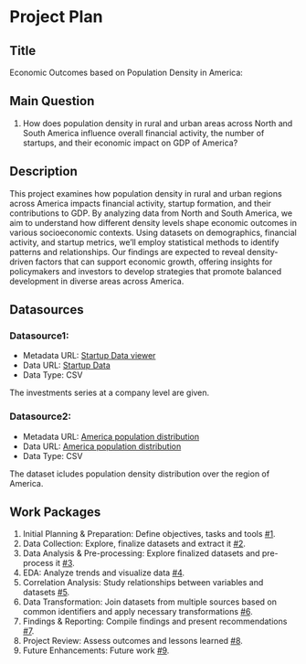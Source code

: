 # Project Plan

## Title
<!-- Give your project a short title. -->
Economic Outcomes based on Population Density in America:

## Main Question

<!-- Think about one main question you want to answer based on the data. -->
1. How does population density in rural and urban areas across North and South America influence overall financial activity, the number of startups, and their economic impact on GDP of America?


## Description

<!-- Describe your data science project in max. 200 words. Consider writing about why and how you attempt it. -->
This project examines how population density in rural and urban regions across America impacts financial activity, startup formation, and their contributions to GDP. By analyzing data from North and South America, we aim to understand how different density levels shape economic outcomes in various socioeconomic contexts. Using datasets on demographics, financial activity, and startup metrics, we’ll employ statistical methods to identify patterns and relationships. Our findings are expected to reveal density-driven factors that can support economic growth, offering insights for policymakers and investors to develop strategies that promote balanced development in diverse areas across America.

## Datasources

<!-- Describe each datasources you plan to use in a section. Use the prefic "DatasourceX" where X is the id of the datasource. -->

### Datasource1: 
* Metadata URL: [Startup Data viewer](https://www.kaggle.com/datasets/arindam235/startup-investments-crunchbase)
* Data URL: [Startup Data](https://www.kaggle.com/datasets/arindam235/startup-investments-crunchbase)
* Data Type: CSV

The investments series at a company level are given. 

### Datasource2: 
* Metadata URL: [America population distribution](https://sedac.ciesin.columbia.edu/data/set/grump-v1-national-identifier-grid/)
* Data URL: [America population distribution](https://sedac.ciesin.columbia.edu/data/set/grump-v1-national-identifier-grid/)
* Data Type: CSV

The dataset icludes population density distribution over the region of America. 

## Work Packages

<!-- List of work packages ordered sequentially, each pointing to an issue with more details. -->

1. Initial Planning & Preparation: Define objectives, tasks and tools [#1][i1].
2. Data Collection: Explore, finalize datasets and extract it [#2][i2].
3. Data Analysis & Pre-processing: Explore finalized datasets and pre-process it [#3][i3].
4. EDA: Analyze trends and visualize data [#4][i4].
5. Correlation Analysis: Study relationships between variables and datasets [#5][i5].
6. Data Transformation: Join datasets from multiple sources based on common identifiers and apply necessary transformations [#6][i6].
7. Findings & Reporting: Compile findings and present recommendations [#7][i7].
8. Project Review: Assess outcomes and lessons learned [#8][i8].
9. Future Enhancements: Future work [#9][i9].



[i1]: https://github.com/nomanarshad94/made-project-ws24/issues/1
[i2]: https://github.com/nomanarshad94/made-project-ws24/issues/2
[i3]: https://github.com/nomanarshad94/made-project-ws24/issues/3
[i4]: https://github.com/nomanarshad94/made-project-ws24/issues/4
[i5]: https://github.com/nomanarshad94/made-project-ws24/issues/5
[i6]: https://github.com/nomanarshad94/made-project-ws24/issues/6
[i7]: https://github.com/nomanarshad94/made-project-ws24/issues/7
[i8]: https://github.com/nomanarshad94/made-project-ws24/issues/8
[i9]: https://github.com/nomanarshad94/made-project-ws24/issues/9